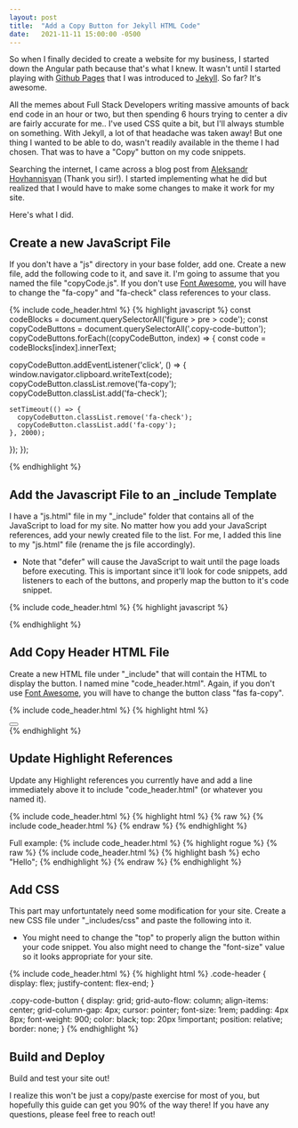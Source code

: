```yaml
---
layout: post
title:  "Add a Copy Button for Jekyll HTML Code"
date:   2021-11-11 15:00:00 -0500
---
```

So when I finally decided to create a website for my business, I started down the Angular path because that's what I knew.  It wasn't until I started playing with [Github Pages](https://pages.github.com/) that I was introduced to [Jekyll](https://jekyllrb.com/).  So far?  It's awesome.

All the memes about Full Stack Developers writing massive amounts of back end code in an hour or two, but then spending 6 hours trying to center a div are fairly accurate for me..  I've used CSS quite a bit, but I'll always stumble on something.  With Jekyll, a lot of that headache was taken away!  But one thing I wanted to be able to do, wasn't readily available in the theme I had chosen.  That was to have a "Copy" button on my code snippets.

Searching the internet, I came across a blog post from [Aleksandr Hovhannisyan](https://www.aleksandrhovhannisyan.com/blog/how-to-add-a-copy-to-clipboard-button-to-your-jekyll-blog/) (Thank you sir!).  I started implementing what he did but realized that I would have to make some changes to make it work for my site.

Here's what I did.

## Create a new JavaScript File ##

If you don't have a "js" directory in your base folder, add one.  Create a new file, add the following code to it, and save it.  I'm going to assume that you named the file "copyCode.js".  If you don't use [Font Awesome](https://fontawesome.com/), you will have to change the "fa-copy" and "fa-check" class references to your class.

{% include code_header.html %}
{% highlight javascript %}
const codeBlocks = document.querySelectorAll('figure > pre > code');
const copyCodeButtons = document.querySelectorAll('.copy-code-button');
copyCodeButtons.forEach((copyCodeButton, index) => {
  const code = codeBlocks[index].innerText;

  copyCodeButton.addEventListener('click', () => {
    window.navigator.clipboard.writeText(code);
    copyCodeButton.classList.remove('fa-copy');
    copyCodeButton.classList.add('fa-check');
 
    setTimeout(() => {
      copyCodeButton.classList.remove('fa-check');
      copyCodeButton.classList.add('fa-copy');
    }, 2000);
  });
});

{% endhighlight %}
<br />

## Add the Javascript File to an _include Template ##

I have a "js.html" file in my "_include" folder that contains all of the JavaScript to load for my site.  No matter how you add your JavaScript references, add your newly created file to the list.  For me, I added this line to my "js.html" file (rename the js file accordingly).

* Note that "defer" will cause the JavaScript to wait until the page loads before executing.  This is important since it'll look for code snippets, add listeners to each of the buttons, and properly map the button to it's code snippet.

{% include code_header.html %}
{% highlight javascript %}
<script src="{{ "/js/copyCode.js" | prepend: site.baseurl }}" defer></script>
{% endhighlight %}
<br />

## Add Copy Header HTML File ##

Create a new HTML file under "_include" that will contain the HTML to display the button.  I named mine "code_header.html".  Again, if you don't use [Font Awesome](https://fontawesome.com/), you will have to change the button class "fas fa-copy". 

{% include code_header.html %}
{% highlight html %}
<div class="code-header">
  <button class="copy-code-button fas fa-copy" aria-label="Copy code to clipboard"></button>
</div>
{% endhighlight %}
<br />


## Update Highlight References ##

Update any Highlight references you currently have and add a line immediately above it to include "code_header.html" (or whatever you named it). 

{% include code_header.html %}
{% highlight html %}
{% raw %}
{% include code_header.html %}
{% endraw %}
{% endhighlight %}
<br />

Full example:
{% include code_header.html %}
{% highlight rogue %}
{% raw %}
{% include code_header.html %}
{% highlight bash %}
echo "Hello";
{% endhighlight %}
{% endraw %}
{% endhighlight %}
<br />
## Add CSS ##

This part may unfortuntately need some modification for your site.  Create a new CSS file under "_includes/css" and paste the following into it.  

* You might need to change the "top" to properly align the button within your code snippet.  You also might need to change the "font-size" value so it looks appropriate for your site.  

{% include code_header.html %}
{% highlight html %}
.code-header {
    display: flex;
    justify-content: flex-end;
  }
  
.copy-code-button {
    display: grid;
    grid-auto-flow: column;
    align-items: center;
    grid-column-gap: 4px;
    cursor: pointer;
    font-size: 1rem;
    padding: 4px 8px;
    font-weight: 900;
    color: black;
    top: 20px !important;
    position: relative;
    border: none;
}
{% endhighlight %}
<br />

## Build and Deploy ##

Build and test your site out!

I realize this won't be just a copy/paste exercise for most of you, but hopefully this guide can get you 90% of the way there!  If you have any questions, please feel free to reach out!